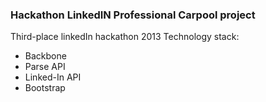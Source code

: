 ### Hackathon LinkedIN Professional Carpool project

Third-place linkedIn hackathon 2013
Technology stack: 
* Backbone
* Parse API
* Linked-In API
* Bootstrap
